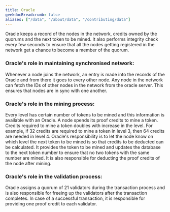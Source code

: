 ```yaml
---
title: Oracle
geekdocBreadcrumb: false
aliases: ["/data", "/about/data", "/contributing/data"]
---
```

<!--
 Our team is currently busy writing this content, we'll update the contents here soon!!
<iframe src="https://giphy.com/embed/48zjXYRwBg5IQ" width="480" height="278" frameBorder="0" class="giphy-embed" allowFullScreen></iframe> -->

<!-- <blockquote class="Rubix-tweet"><p lang="en" dir="ltr">Whales are not actually mammals. If Humans (land mammals) can’t drink seawater — just try it! — how can supposed sea mammals like whales stay hydrated?</p>&mdash; rubix Example (@bwatchexample) <a href="https://Rubix.com/bwatchexample/status/1353736772459532293?ref_src=twsrc%5Etfw">January 25, 2021</a></blockquote> <script async src="https://platform.Rubix.com/widgets.js" charset="utf-8"></script> -->

<!--If you have questions or feedback, please DM us at [@rubixchain](http://twitter.com/rubixChain). -->



Oracle keeps a record of the nodes in the network, credits owned by the quorums and the next token to be mined. It also performs integrity check every few seconds to ensure that all the nodes getting registered in the network get a chance to become a member of the quorum.

### Oracle's role in maintaining synchronised network:
Whenever a node joins the network, an entry is made into the records of the Oracle and from there it goes to every other node. Any node in the network can fetch the IDs of other nodes in the network from the oracle server. This ensures that nodes are in sync with one another. 

### Oracle's role in the mining process:
Every level has certain number of tokens to be mined and this information is available with an Oracle. A node spends its proof credits to mine a token. Credits required to mine a token doubles with increase in the level. For example, if 32 credits are required to mine a token in level 3, then 64 credits are needed in level 4. Oracle's responsibility is to let the node know on which level the next token to be mined is so that credits to be deducted can be calculated. It provides the token to be mined and updates the database to the next token number to ensure that no two tokens with the same number are mined. It is also responsible for deducting the proof credits of the node after mining. 


### Oracle's role in the validation process:
Oracle assigns a quorum of 21 validators during the transaction process and is also responsible for freeing up the validators after the transaction completes. In case of a successful transaction, it is responsible for providing one proof credit to each validator.

 <!--
<br>

{{< hint info >}}

### What happens when the mining level upgrades?

Credits required to mine a RBT doubles every time the mining level increases. For example, if a node requires 32 credits to mine a RBT in level 3, then the next level requires 64 credits to mine a RBT in level 4. Hence it is reccomended to mine RBT as soon as the required credits are accumulated.

{{< expand "How to know the current level?" >}}

**Oracle:**

- Network is currently mining in `level 4` - reached on `5 th march 2022`

{{< / expand >}}
{{< / hint >}}
 -->

